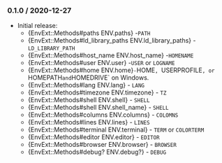 ### 0.1.0 / 2020-12-27

* Initial release:
  * {EnvExt::Methods#paths ENV.paths} -`PATH`
  * {EnvExt::Methods#ld_library_paths ENV.ld_library_paths} - `LD_LIBRARY_PATH`
  * {EnvExt::Methods#host_name ENV.host_name} -`HOMENAME`
  * {EnvExt::Methods#user ENV.user} -`USER` or `LOGNAME`
  * {EnvExt::Methods#home ENV.home}` - `HOME`, `USERPROFILE`, or `HOMEPATH` and `HOMEDRIVE` on Windows.
  * {EnvExt::Methods#lang ENV.lang} - `LANG`
  * {EnvExt::Methods#timezone ENV.timezone} - `TZ`
  * {EnvExt::Methods#shell ENV.shell} - `SHELL`
  * {EnvExt::Methods#shell ENV.shell_name} - `SHELL`
  * {EnvExt::Methods#columns ENV.columns} - `COLOMNS`
  * {EnvExt::Methods#lines ENV.lines} - `LINES`
  * {EnvExt::Methods#terminal ENV.terminal} - `TERM` or `COLORTERM`
  * {EnvExt::Methods#editor ENV.editor} - `EDITOR`
  * {EnvExt::Methods#browser ENV.browser} - `BROWSER`
  * {EnvExt::Methods#debug? ENV.debug?} - `DEBUG`

